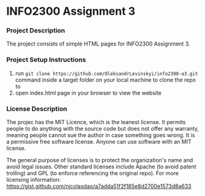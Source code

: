# INFO2300 Assignment 3

### Project Description
The project consists of simple HTML pages for INFO2300 Assignment 3.

### Project Setup Instructions
1. run `git clone https://github.com/OleksandrLevinskyi/info2300-a3.git` command inside a target folder on your local machine to clone the repo to
2. open index.html page in your browser to view the website

### License Description
The projec has the MIT Licence, which is the leanest license. It permits people to do anything with the source code but does not offer any warranty, meaning people cannot sue the author in case something goes wrong. It is a permissive free software license. Anyone can use software with an MIT license.

The general purpose of licenses is to protect the organization's name and avoid legal issues. Other standard licenses include Apache (to avoid patent trolling) and GPL (to enforce referencing the original repo). For more licensing information: https://gist.github.com/nicolasdao/a7adda51f2f185e8d2700e1573d8a633
